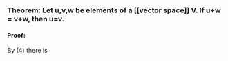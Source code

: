 ### Theorem: Let u,v,w be elements of a [[vector space]] V. If u+w = v+w, then u=v.

#### Proof: 

By (4) there is 

